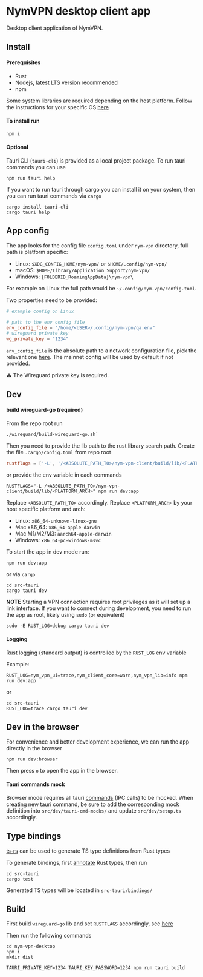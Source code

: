 # NymVPN desktop client app

Desktop client application of NymVPN.

## Install

#### Prerequisites

- Rust
- Nodejs, latest LTS version recommended
- npm

Some system libraries are required depending on the host platform.
Follow the instructions for your specific OS [here](https://tauri.app/v1/guides/getting-started/prerequisites)

#### To install run

```
npm i
```

#### Optional

Tauri CLI (`tauri-cli`) is provided as a local project package. To
run tauri commands you can use

```
npm run tauri help
```

If you want to run tauri through cargo you can install it on your
system, then you can run tauri commands via `cargo`

```
cargo install tauri-cli
cargo tauri help
```

## App config

The app looks for the config file `config.toml` under `nym-vpn`
directory, full path is platform specific:

- Linux: `$XDG_CONFIG_HOME/nym-vpn/` or `$HOME/.config/nym-vpn/`
- macOS: `$HOME/Library/Application Support/nym-vpn/`
- Windows: `{FOLDERID_RoamingAppData}\nym-vpn\`

For example on Linux the full path would be
`~/.config/nym-vpn/config.toml`.

Two properties need to be provided:

```toml
# example config on Linux

# path to the env config file
env_config_file = "/home/<USER>/.config/nym-vpn/qa.env"
# wireguard private key
wg_private_key = "1234"
```

`env_config_file` is the absolute path to a network configuration
file, pick the relevant one
[here](https://github.com/nymtech/nym/tree/develop/envs).
The mainnet config will be used by default if not provided.

⚠ The Wireguard private key is required.

## Dev

#### build wireguard-go (required)

From the repo root run

```
./wireguard/build-wireguard-go.sh`
```

Then you need to provide the lib path to the rust library search
path. Create the file `.cargo/config.toml` from repo root

```config.toml
rustflags = ['-L', '/<ABSOLUTE_PATH_TO>/nym-vpn-client/build/lib/<PLATFORM_ARCH>']
```

or provide the env variable in each commands

```
RUSTFLAGS="-L /<ABSOLUTE_PATH_TO>/nym-vpn-client/build/lib/<PLATFORM_ARCH>" npm run dev:app
```

Replace `<ABSOLUTE_PATH_TO>` accordingly.
Replace `<PLATFORM_ARCH>` by your host specific platform and arch:

- Linux: `x86_64-unknown-linux-gnu`
- Mac x86_64: `x86_64-apple-darwin`
- Mac M1/M2/M3: `aarch64-apple-darwin`
- Windows: `x86_64-pc-windows-msvc`

To start the app in dev mode run:

```
npm run dev:app
```

or via `cargo`

```
cd src-tauri
cargo tauri dev
```

**NOTE** Starting a VPN connection requires root privileges as it will set up a link interface.
If you want to connect during development, you need to run the app as root,
likely using `sudo` (or equivalent)

```shell
sudo -E RUST_LOG=debug cargo tauri dev
```

#### Logging

Rust logging (standard output) is controlled by the `RUST_LOG`
env variable

Example:

```
RUST_LOG=nym_vpn_ui=trace,nym_client_core=warn,nym_vpn_lib=info npm run dev:app
```

or

```
cd src-tauri
RUST_LOG=trace cargo tauri dev
```

## Dev in the browser

For convenience and better development experience, we can run the
app directly in the browser

```
npm run dev:browser
```

Then press `o` to open the app in the browser.

#### Tauri commands mock

Browser mode requires all tauri [commands](https://tauri.app/v1/guides/features/command) (IPC calls) to be mocked.
When creating new tauri command, be sure to add the corresponding
mock definition into `src/dev/tauri-cmd-mocks/` and update
`src/dev/setup.ts` accordingly.

## Type bindings

[ts-rs](https://github.com/Aleph-Alpha/ts-rs) can be used to generate
TS type definitions from Rust types

To generate bindings, first
[annotate](https://github.com/Aleph-Alpha/ts-rs/blob/main/example/src/lib.rs)
Rust types, then run

```
cd src-tauri
cargo test
```

Generated TS types will be located in `src-tauri/bindings/`

## Build

First build `wireguard-go` lib and set `RUSTFLAGS` accordingly,
see [here](<#build-wireguard-go-(required)>)

Then run the following commands

```
cd nym-vpn-desktop
npm i
mkdir dist

TAURI_PRIVATE_KEY=1234 TAURI_KEY_PASSWORD=1234 npm run tauri build
```
